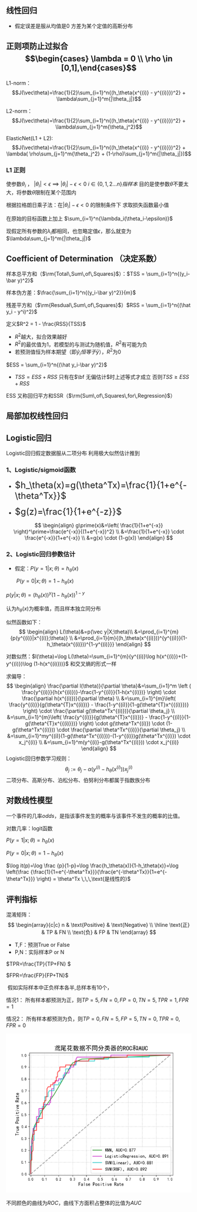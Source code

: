 ##  线性回归

- 假定误差是服从均值是0 方差为某个定值的高斯分布

## 正则项防止过拟合   $$\begin{cases} \lambda = 0 \\ \rho \in [0,1],\end{cases}$$

L1-norm：$$J(\vec\theta)=\frac{1}{2}\sum_{i=1}^n{(h_\theta{x^{(i)} - y^{(i)}})^2} + \lambda\sum_{j=1}^m{|\theta_j|}$$

L2-norm：$$J(\vec\theta)=\frac{1}{2}\sum_{i=1}^n{(h_\theta{x^{(i)} - y^{(i)}})^2} + \lambda\sum_{j=1}^m{\theta_j^2}$$

ElasticNet(L1 + L2):$$J(\vec\theta)=\frac{1}{2}\sum_{i=1}^n{(h_\theta{x^{(i)} - y^{(i)}})^2} + \lambda( \rho\sum_{j=1}^m{\theta_j^2} + (1-\rho)\sum_{j=1}^m{|\theta_j|})$$

### L1 正则

使参数$\theta_i$ ， $|\theta_i| < \epsilon$  $\implies$ $|\theta_i| - \epsilon < 0$  $i \in \{0,1,2\ldots n\}指样本$ $\text{目的是使参数$\theta$不要太大，将参数$\theta$限制在某个范围内}$

根据拉格朗日乘子法：在$|\theta_i| - \epsilon < 0$  的限制条件下 求取损失函数最小值

在原始的目标函数上加上 $\sum_{i=1}^n{\lambda_i(\theta_i-\epsilon)}$

现假定所有参数的$\lambda_i$都相同，也忽略定值$\epsilon$，那么就变为 $\lambda\sum_{j=1}^m{|\theta_j|}$

## Coefficient of Determination （决定系数）

样本总平方和（$\rm{Total\,Sum\,of\,Squares}$）：$TSS = \sum_{i=1}^n{(y_i-\bar y)^2}$

样本伪方差：$\frac{\sum_{i=1}^n{(y_i-\bar y)^2}}{m}$

残差平方和（$\rm{Resdual\,Sum\,of\,Squares}$）$RSS = \sum_{i=1}^n{(\hat y_i - y^i)^2}$

定义$R^2 = 1 - \frac{RSS}{TSS}$

- $R^2$越大，拟合效果越好
- $R^2$的最优值为1，若模型的与测试为随机值，$R^2$有可能为负
- 若预测值恒为样本期望（即$\hat y_i 恒等于 \bar y$），$R^2$为0

$ESS = \sum_{i=1}^n{(\hat y_i-\bar y)^2}$

- $TSS = ESS + RSS$   只有在$\bf 无偏估计$时上述等式才成立 否则$TSS \geq ESS + RSS$

ESS 又称回归平方和SSR（$\rm{Sum\,of\,Squares\,for\,Regression}$）



## 局部加权线性回归

## Logistic回归

Logistic回归假定数据服从二项分布 利用极大似然估计推到

### 1、Logistic/sigmoid函数

- <font size=5>$h_\theta(x)=g(\theta^Tx)=\frac{1}{1+e^{-\theta^Tx}}$</font>

- <font size=5>$g(z)=\frac{1}{1+e^{-z}}$ </font>

$$
\begin{align}
g\prime(x)&=\left( \frac{1}{1+e^{-x}} \right)^\prime=\frac{e^{-x}}{(1+e^{-x})^2} \\
&=\frac{1}{1+e^{-x}} \cdot \frac{e^{-x}}{1+e^{-x}} \\
&=g(x) \cdot (1-g(x))
\end{align}
$$

### 2、Logistic回归参数估计

- 假定：$P(y=1|x;\theta)=h_\theta(x)$  

  ​           $P(y=0|x;\theta)=1-h_\theta(x)$  

$p(y|x;\theta)=(h_\theta(x))^y(1-h_\theta(x))^{1-y}$

认为$h_\theta(x)$为概率值，而且样本独立同分布

似然函数如下：
$$
\begin{align}
L(\theta)&=p(\vec y|X;\theta)\\
&=\prod_{i=1}^{m}{p(y^{(i)}|x^{(i)};\theta)} \\ 
&=\prod_{i=1}{m}{(h_\theta(x^{(i)}))^{y^{(i)}}(1-h_\theta(x^{(i)}))^{1-y^{(i)}}}
\end{align}
$$


对数似然：$l(\theta)=\log L(\theta)=\sum_{i=1}^{m}{y^{(i)}\log h(x^{(i)})+(1-y^{(i)})\log (1-h(x^{(i)}))}$  $\text{和交叉熵的形式一样}$

求偏导：
$$
\begin{align}
\frac{\partial l(\theta)}{\partial \theta}&=\sum_{i=1}^m \left ( \frac{y^{(i)}}{h(x^{(i)})}-\frac{1-y^{(i)}}{1-h(x^{(i)})} \right) \cdot \frac{\partial h(x^{(i)})}{\partial \theta} \\
&=\sum_{i=1}^{m}\left( \frac{y^{(i)}}{g(\theta^{T}x^{(i)})} - \frac{1-y^{(i)}}{1-g(\theta^{T}x^{{(i)}})} \right) \cdot \frac{\partial g(\theta^Tx^{(i)})}{\partial \theta_j} \\
&=\sum_{i=1}^{m}\left( \frac{y^{(i)}}{g(\theta^{T}x^{(i)})} - \frac{1-y^{(i)}}{1-g(\theta^{T}x^{{(i)}})} \right) \cdot g(\theta^Tx^{(i)}) \cdot (1-g(\theta^Tx^{(i)})) \cdot \frac{\partial \theta^Tx^{(i)}}{\partial \theta_j} \\
&=\sum_{i=1}^my^{(i)}(1-g(\theta^Tx^{(i)}))-(1-y^{(i)})g(\theta^Tx^{(i)}) \cdot x_j^{(i)} \\
&=\sum_{i=1}^m(y^{(i)}-g(\theta^Tx^{(i)})) \cdot x_j^{(i)} 
\end{align}
$$
Logistic回归参数学习规则：
$$
\theta_j := \theta_j - \alpha (y^{(i)}-h_\theta(x^{(i)}))x_j^{(i)}
$$
二项分布、高斯分布、泊松分布、伯努利分布都属于指数族分布



## 对数线性模型

一个事件的几率$odds$，是指该事件发生的概率与该事件不发生的概率的比值。

对数几率：logit函数

$P(y=1|x;\theta) = h_\theta(x)$

$P(y=0|x;\theta) = 1- h_\theta(x)$

$\log it(p)=\log \frac {p}{1-p}=\log \frac{h_\theta(x)}{1-h_\theta(x)}=\log \left(\frac {\frac{1}{1=e^{-\theta^Tx}}}{\frac{e^{-\theta^Tx}}{1=e^{-\theta^Tx}}} \right) = \theta^Tx \,\,\,\text{是线性的}$



## 评判指标

混淆矩阵：
$$
\begin{array}{c|c}
n & \text{Positive} & \text{Negative} \\
\hline
\text{正} & TP & FN \\
\text{负} & FP & TN
\end{array}
$$

- T,F：预测True or False
- P,N：实际样本P or N

$TPR=\frac{TP}{TP+FN} $

$FPR=\frac{FP}{FP+TN}$

​	假如实际样本中正负样本各半,总样本有10个，

情况1： 所有样本都预测为正，则$TP=5, FN=0, FP=0,TN=5,TPR=1,FPR=1$

情况2： 所有样本都预测为负，则$TP=0, FN=5, FP=5,TN=0,TPR=0,FPR=0$

![avator](./pic/ROC.png)

不同颜色的曲线为$ROC$，曲线下方面积占整体的比值为$AUC$